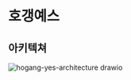 # 호갱예스

## 아키텍쳐

![hogang-yes-architecture drawio](https://github.com/user-attachments/assets/39f3c37c-7ba2-4182-80c1-f96c23815d6b)
